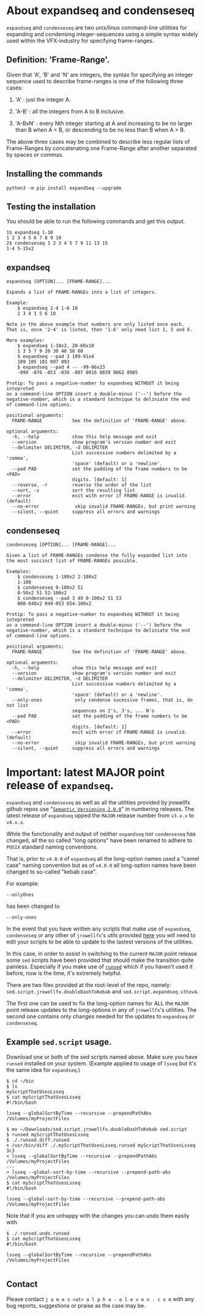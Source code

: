 # About expandseq and condenseseq

`expandseq` and `condenseseq` are two unix/linux command-line utilitiies 
for expanding and condensing
integer-sequences using a simple syntax widely used within
the VFX-industry for specifying frame-ranges.

## Definition: 'Frame-Range'.

Given that 'A', 'B' and 'N' are integers, the syntax
for specifying an integer sequence used to describe
frame-ranges is one of the following three cases:

1. 'A' : just the integer A.

2. 'A-B' : all the integers from A to B inclusive.

3. 'A-BxN' : every Nth integer starting at A and increasing
to be no larger than B when A < B, or descending
to be no less than B when A > B.

The above three cases may be combined to describe
less regular lists of Frame-Ranges by concatenating one
Frame-Range after another separated by spaces or commas.

## Installing the commands

```
python3 -m pip install expandSeq --upgrade
```

## Testing the installation

You should be able to run the following commands and get this output.

```
1$ expandseq 1-10
1 2 3 4 5 6 7 8 9 10
2$ condenseseq 1 2 3 4 5 7 9 11 13 15
1-4 5-15x2
```

## expandseq

```
expandseq [OPTION]... [FRAME-RANGE]...

Expands a list of FRAME-RANGEs into a list of integers.

Example:
    $ expandseq 2-4 1-6 10
    2 3 4 1 5 6 10

Note in the above example that numbers are only listed once each.
That is, once '2-4' is listed, then '1-6' only need list 1, 5 and 6.

More examples:
    $ expandseq 1-10x2, 20-60x10
    1 3 5 7 9 20 30 40 50 60
    $ expandseq --pad 3 109-91x4
    109 105 101 097 093
    $ expandseq --pad 4 -- -99-86x23
    -099 -076 -053 -030 -007 0016 0039 0062 0085

Protip: To pass a negative-number to expandseq WITHOUT it being intepreted
as a command-line OPTION insert a double-minus ('--') before the
negative-number, which is a standard technique to deliniate the end
of command-line options.

positional arguments:
  FRAME-RANGE           See the definition of 'FRAME-RANGE' above.

optional arguments:
  -h, --help            show this help message and exit
  --version             show program's version number and exit
  --delimiter DELIMITER, -d DELIMITER
                        List successive numbers delimited by a 'comma',
                        'space' (default) or a 'newline'.
  --pad PAD             set the padding of the frame numbers to be <PAD>
                        digits. [default: 1]
  --reverse, -r         reverse the order of the list
  --sort, -s            sort the resulting list
  --error               exit with error if FRAME-RANGE is invalid. (default)
  --no-error             skip invalid FRAME-RANGEs, but print warning
  --silent, --quiet     suppress all errors and warnings
```

## condenseseq

```
condenseseq [OPTION]... [FRAME-RANGE]...

Given a list of FRAME-RANGEs condense the fully expanded list into
the most succinct list of FRAME-RANGEs possible.

Examples:
    $ condenseseq 1-100x2 2-100x2
    1-100
    $ condenseseq 0-100x2 51
    0-50x2 51 52-100x2
    $ condenseseq --pad 3 49 0-100x2 51 53
    000-048x2 049-053 054-100x2

Protip: To pass a negative-number to expandseq WITHOUT it being intepreted
as a command-line OPTION insert a double-minus ('--') before the
negative-number, which is a standard technique to deliniate the end
of command-line options.

positional arguments:
  FRAME-RANGE           See the definition of 'FRAME-RANGE' above.

optional arguments:
  -h, --help            show this help message and exit
  --version             show program's version number and exit
  --delimiter DELIMITER, -d DELIMITER
                        List successive numbers delimited by a 'comma',
                        'space' (default) or a 'newline'.
  --only-ones            only condense sucessive frames, that is, do not list
                        sequences on 2's, 3's, ... N's
  --pad PAD             set the padding of the frame numbers to be <PAD>
                        digits. [default: 1]
  --error               exit with error if FRAME-RANGE is invalid. (default)
  --no-error             skip invalid FRAME-RANGEs, but print warning
  --silent, --quiet     suppress all errors and warnings

```

# Important: latest MAJOR point release of `expandseq`.

`expandseq` and `condenseseq` as well as all
the utilities provided by jrowellfx github repos
use "[`Semantic Versioning 2.0.0`](https://semver.org/)" in numbering releases.
The latest release of `expandseq` upped the `MAJOR` release number
from `v3.x.x` to `v4.x.x`.

While the functionality and output of neither `expandseq` nor
`condenseseq` has changed, all the so called
"long options" have been renamed to adhere to `POSIX` standard naming
conventions.

That is, prior to `v4.0.0` of `expandseq` all the long-option names used a "camel case"
naming convention but as of `v4.0.0` all long-option names have been
changed to so-called "kebab case".

For example:

```
--onlyOnes

```

has been changed to

```
--only-ones
```

In the event that you have written any scripts that make use of `expandseq`,
`condenseseq` or
any other of `jrowellfx`'s utils provided [here](https://github.com/jrowellfx) 
you will need to edit your scripts to be able to update to the lastest versions
of the utilities.

In this case, in order to assist in switching to the
current `MAJOR` point release some `sed` scripts have been provided that should make
the transition quite painless. Especially if you make use
of [`runsed`](https://github.com/jrowellfx/vfxTdUtils) which if you haven't used it before,
now is the time, it's extremely helpful.

There are two files provided at the root-level of the repo, namely:
`sed.script.jrowellfx.doubleDashToKebab` and `sed.script.expandseq.v3tov4`.

The first one can be used to fix the long-option names for ALL the 
`MAJOR` point release updates to the long-options in any of `jrowellfx`'s utilities.
The second one contains only changes needed for the updates to `expandseq`
or `condenseseq`.

## Example `sed.script` usage.

Download one or both of the sed scripts named above. Make sure you have `runsed` installed
on your system. (Example applied to usage of `lsseq` but it's
the same idea for `expandseq`.)

```
$ cd ~/bin
$ ls
myScriptThatUsesLsseq
$ cat myScriptThatUsesLsseq
#!/bin/bash

lsseq --globalSortByTime --recursive --prependPathAbs /Volumes/myProjectFiles

$ mv ~/Downloads/sed.script.jrowellfx.doubleDashToKebab sed.script
$ runsed myScriptThatUsesLsseq
$ ./.runsed.diff.runsed
+ /usr/bin/diff ./.myScriptThatUsesLsseq.runsed myScriptThatUsesLsseq
3c3
< lsseq --globalSortByTime --recursive --prependPathAbs /Volumes/myProjectFiles
---
> lsseq --global-sort-by-time --recursive --prepend-path-abs /Volumes/myProjectFiles
$ cat myScriptThatUsesLsseq
#!/bin/bash

lsseq --global-sort-by-time --recursive --prepend-path-abs /Volumes/myProjectFiles
```

Note that if you are unhappy with the changes you can undo them easily with

```
$ ./.runsed.undo.runsed
$ cat myScriptThatUsesLsseq
#!/bin/bash

lsseq --globalSortByTime --recursive --prependPathAbs /Volumes/myProjectFiles


```

## Contact

Please contact `j a m e s <at> a l p h a - e l e v e n . c o m` with any bug
reports, suggestions or praise as the case may be.

